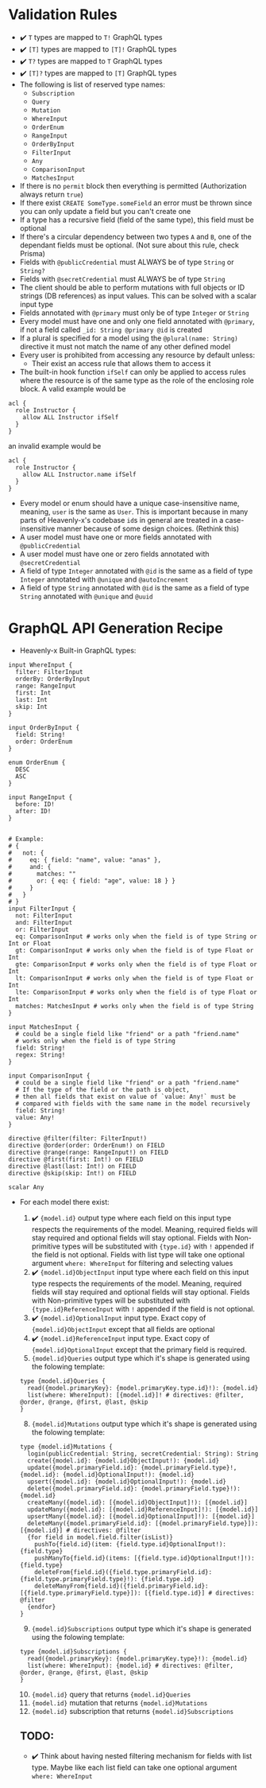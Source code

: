 # Validation Rules

- ✔️ `T` types are mapped to `T!` GraphQL types
- ✔️ `[T]` types are mapped to `[T]!` GraphQL types
- ✔️ `T?` types are mapped to `T` GraphQL types
- ✔️ `[T]?` types are mapped to `[T]` GraphQL types
- The following is list of reserved type names:
  - `Subscription`
  - `Query`
  - `Mutation`
  - `WhereInput`
  - `OrderEnum`
  - `RangeInput`
  - `OrderByInput`
  - `FilterInput`
  - `Any`
  - `ComparisonInput`
  - `MatchesInput`
- If there is no `permit` block then everything is permitted (Authorization always return `true`)
- If there exist `CREATE SomeType.someField` an error must be thrown since you can only update a field but you can't create one
- If a type has a recursive field (field of the same type), this field must be optional
- If there's a circular dependency between two types `A` and `B`, one of the dependant fields must be optional. (Not sure about this rule, check Prisma)
- Fields with `@publicCredential` must ALWAYS be of type `String` or `String?`
- Fields with `@secretCredential` must ALWAYS be of type `String`
- The client should be able to perform mutations with full objects or ID strings (DB references) as input values. This can be solved with a scalar input type
- Fields annotated with `@primary` must only be of type `Integer` or `String`
- Every model must have one and only one field annotated with `@primary`, if not a field called `_id: String @primary @id` is created
- If a plural is specified for a model using the `@plural(name: String)` directive it must not match the name of any other defined model
- Every user is prohibited from accessing any resource by default unless:
  - Their exist an access rule that allows them to access it
- The built-in hook function `ifSelf` can only be applied to access rules where the resource is of the same type as the role of the enclosing role block. A valid example would be
```
acl {
  role Instructor {
    allow ALL Instructor ifSelf
  }
}
```
an invalid example would be
```
acl {
  role Instructor {
    allow ALL Instructor.name ifSelf
  }
}
```
- Every model or enum should have a unique case-insensitive name, meaning, `user` is the same as `User`. This is important because in many parts of Heavenly-x's codebase `id`s in general are treated in a case-insensitive manner because of some design choices. (Rethink this)
- A user model must have one or more fields annotated with `@publicCredential`
- A user model must have one or zero fields annotated with `@secretCredential`
- A field of type `Integer` annotated with `@id` is the same as a field of type `Integer` annotated with `@unique` and `@autoIncrement`
- A field of type `String` annotated with `@id` is the same as a field of type `String` annotated with `@unique` and `@uuid`

# GraphQL API Generation Recipe

- Heavenly-x Built-in GraphQL types:

```gql
input WhereInput {
  filter: FilterInput
  orderBy: OrderByInput
  range: RangeInput
  first: Int
  last: Int
  skip: Int
}

input OrderByInput {
  field: String!
  order: OrderEnum
}

enum OrderEnum {
  DESC
  ASC
}

input RangeInput {
  before: ID!
  after: ID!
}


# Example:
# {
#   not: {
#     eq: { field: "name", value: "anas" },
#     and: {
#       matches: ""
#       or: { eq: { field: "age", value: 18 } }
#     }
#   }
# }
input FilterInput {
  not: FilterInput
  and: FilterInput
  or: FilterInput
  eq: ComparisonInput # works only when the field is of type String or Int or Float
  gt: ComparisonInput # works only when the field is of type Float or Int
  gte: ComparisonInput # works only when the field is of type Float or Int
  lt: ComparisonInput # works only when the field is of type Float or Int
  lte: ComparisonInput # works only when the field is of type Float or Int
  matches: MatchesInput # works only when the field is of type String
}

input MatchesInput {
  # could be a single field like "friend" or a path "friend.name"
  # works only when the field is of type String
  field: String! 
  regex: String!
}

input ComparisonInput {
  # could be a single field like "friend" or a path "friend.name"
  # If the type of the field or the path is object,
  # then all fields that exist on value of `value: Any!` must be
  # compared with fields with the same name in the model recursively  
  field: String! 
  value: Any!
}

directive @filter(filter: FilterInput!)
directive @order(order: OrderEnum!) on FIELD
directive @range(range: RangeInput!) on FIELD
directive @first(first: Int!) on FIELD
directive @last(last: Int!) on FIELD
directive @skip(skip: Int!) on FIELD

scalar Any
```

- For each model there exist:

  1. ✔️ `{model.id}` output type where each field on this input type respects the requirements of the model. Meaning, required fields will stay required and optional fields will stay optional. Fields with Non-primitive types will be substituted with `{type.id}` with `!` appended if the field is not optional. Fields with list type will take one optional argument `where: WhereInput` for filtering and selecting values
  2. ✔️ `{model.id}ObjectInput` input type where each field on this input type respects the requirements of the model. Meaning, required fields will stay required and optional fields will stay optional. Fields with Non-primitive types will be substituted with `{type.id}ReferenceInput` with `!` appended if the field is not optional.
  3. ✔️ `{model.id}OptionalInput` input type. Exact copy of `{model.id}ObjectInput` except that all fields are optional
  4. ✔️ `{model.id}ReferenceInput` input type. Exact copy of `{model.id}OptionalInput` except that the primary field is required.
  7. `{model.id}Queries` output type which it's shape is generated using the folowing template:
  ```
  type {model.id}Queries {
    read({model.primaryKey}: {model.primaryKey.type.id}!): {model.id}
    list(where: WhereInput): [{model.id}]! # directives: @filter, @order, @range, @first, @last, @skip
  }
  ```
  8. `{model.id}Mutations` output type which it's shape is generated using the folowing template:
  ```
  type {model.id}Mutations {
    login(publicCredential: String, secretCredential: String): String
    create({model.id}: {model.id}ObjectInput!): {model.id}
    update({model.primaryField.id}: {model.primaryField.type}!, {model.id}: {model.id}OptionalInput!): {model.id}
    upsert({model.id}: {model.id}OptionalInput!): {model.id}
    delete({model.primaryField.id}: {model.primaryField.type}!): {model.id}
    createMany({model.id}: [{model.id}ObjectInput]!): [{model.id}]
    updateMany({model.id}: [{model.id}ReferenceInput]!): [{model.id}]
    upsertMany({model.id}: [{model.id}OptionalInput]!): [{model.id}]
    deleteMany({model.primaryField.id}: [{model.primaryField.type}]): [{model.id}] # directives: @filter
    {for field in model.field.filter(isList)}
      pushTo{field.id}(item: {field.type.id}OptionalInput!): {field.type}
      pushManyTo{field.id}(items: [{field.type.id}OptionalInput!]!): {field.type}
      deleteFrom{field.id}({field.type.primaryField.id}: {field.type.primaryField.type}!): {field.type.id}
      deleteManyFrom{field.id}({field.primaryField.id}: [{field.type.primaryField.type}]): [{field.type.id}] # directives: @filter
    {endfor}
  }
  ```
  9. `{model.id}Subscriptions` output type which it's shape is generated using the folowing template:
  ```
  type {model.id}Subscriptions {
    read({model.primaryKey}: {model.primaryKey.type}!): {model.id}
    list(where: WhereInput): {model.id} # directives: @filter, @order, @range, @first, @last, @skip
  }
  ```
  10. `{model.id}` query that returns `{model.id}Queries`
  11. `{model.id}` mutation that returns `{model.id}Mutations`
  12. `{model.id}` subscription that returns `{model.id}Subscriptions`
  ## TODO:

  - ✔️ Think about having nested filtering mechanism for fields with list type. Maybe like each list field can take one optional argument `where: WhereInput`
